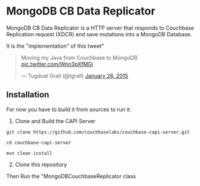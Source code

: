 # MongoDB CB Data Replicator

MongoDB CB Data Replicator is a HTTP server that responds to Couchbase Replication request (XDCR) and save mutations
into a MongoDB Database.

It is the "implementation" of this tweet"

<blockquote class="twitter-tweet" lang="en"><p>Moving my Java from Couchbase to MongoDB <a href="http://t.co/Wnn3pXfMGi">pic.twitter.com/Wnn3pXfMGi</a></p>&mdash; Tugdual Grall (@tgrall) <a href="https://twitter.com/tgrall/status/559664540041117696">January 26, 2015</a></blockquote>
<script async src="//platform.twitter.com/widgets.js" charset="utf-8"></script>


## Installation

For now you have to build it from sources to run it:

1. Clone and Build the CAPI Server

```
git clone https://github.com/couchbaselabs/couchbase-capi-server.git

cd couchbase-capi-server

mvn clean install
```

2. Clone this repository

Then Run the "MongoDBCouchbaseReplicator class